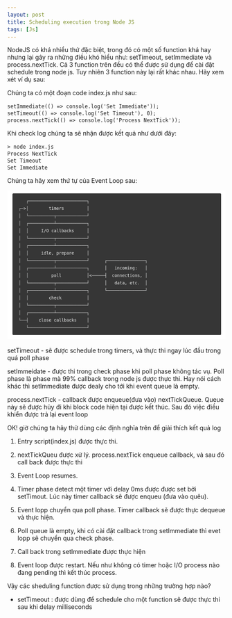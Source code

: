 ```yaml
---
layout: post
title: Scheduling execution trong Node JS
tags: [Js]
---
```


NodeJS có khá nhiều thứ đặc biệt, trong đó có một số function khá hay nhưng lại gây ra những điều khó hiểu như: setTimeout, setImmediate và process.nextTick. 
Cả 3 function trên đều có thể được sử dụng để cài đặt schedule trong node js. Tuy nhiên 3 function này lại rất khác nhau. Hãy xem xét ví dụ sau: 

Chúng ta có một đoạn code index.js như sau:
~~~~
setImmediate(() => console.log('Set Immediate'));
setTimeout(() => console.log('Set Timeout'), 0);
process.nextTick(() => console.log('Process NextTick'));
~~~~

Khi check log chúng ta sẽ nhận được kết quả như dưới đây: 

~~~~
> node index.js
Process NextTick
Set Timeout
Set Immediate
~~~~

Chúng ta hãy xem thứ tự của Event Loop sau:

![Event loop order](/img/event-loop-order.png "Event loop order")

setTimeout - sẽ được schedule trong timers, và thực thi ngay lúc đầu trong quá poll phase

setImmeidate - được thi trong check phase khi poll phase không tác vụ. Poll phase là phase mà 99% callback trong node js được thực thi. Hay nói cách khác thì setImmediate được dealy cho tới khi event queue là empty. 

process.nextTick - callback được enqueue(đưa vào) nextTickQueue. Queue này sẽ được hủy đi khi block code hiện tại được kết thúc. Sau đó việc điều khiển được trả lại event loop

OK! giờ chúng ta hãy thử dùng các định nghĩa trên để giải thích kết quả log

1. Entry script(index.js) được thực thi.

2. nextTickQueu được xử lý. process.nextTick enqueue callback, và sau đó call back được thực thi 

3. Event Loop resumes. 

4. Timer phase detect một timer với delay 0ms được được set bởi setTimout. Lúc này timer callback sẽ được enqueu (đưa vào quêu). 

5. Event lopp chuyển qua poll phase. Timer callback sẽ được thực dequeue và thực hiện.

6. Poll queue là empty, khi có cài đặt callback trong setImmediate thì evet lopp sẽ chuyển qua check phase. 

7. Call back trong setImmediate được thực hiện

8. Event loop được restart. Nếu như không có timer hoặc I/O process nào đang pending thì kết thúc process.

Vậy các sheduling function được sử dụng trong những trường hợp nào?

- setTimeout : được dùng để schedule cho một function sẽ được thực thi sau khi delay milliseconds


